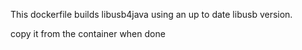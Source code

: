This dockerfile builds libusb4java using an up to date libusb version.

copy it from the container when done 
